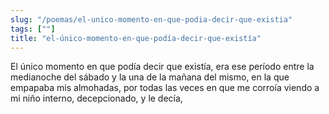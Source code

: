 ```yaml
---
slug: "/poemas/el-unico-momento-en-que-podia-decir-que-existia"
tags: [""]
title: "el-único-momento-en-que-podía-decir-que-existía"
---
```

El único momento en que podía decir que existía, era ese período entre la medianoche del sábado y la una de la mañana del mismo, en la que empapaba mis almohadas, por todas las veces en que me corroía viendo a mi niño interno, decepcionado, y le decía,